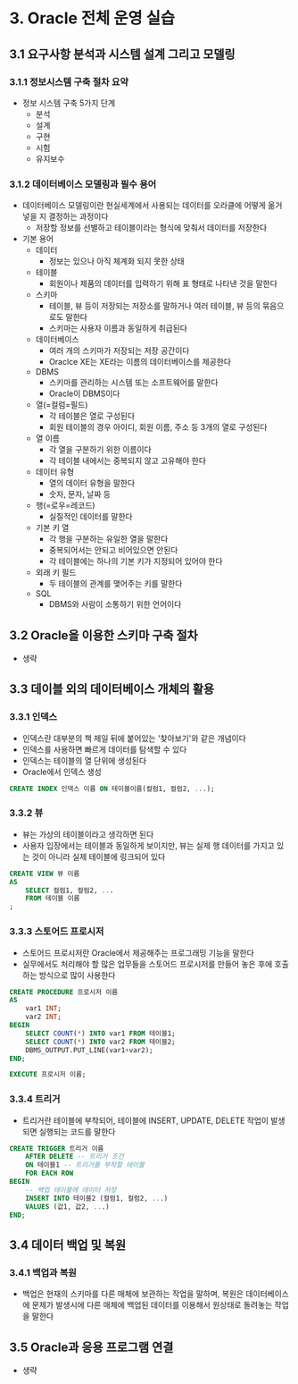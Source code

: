 # 3. Oracle 전체 운영 실습
## 3.1 요구사항 분석과 시스템 설계 그리고 모델링
### 3.1.1 정보시스템 구축 절차 요약
- 정보 시스템 구축 5가지 단계
	- 분석
	- 설계 
	- 구현
	- 시험
	- 유지보수

### 3.1.2 데이터베이스 모델링과 필수 용어
- 데이터베이스 모델링이란 현실세계에서 사용되는 데이터를 오라클에 어떻게 옮거 넣을 지 결정하는 과정이다
	- 저장할 정보를 선별하고 테이블이라는 형식에 맞춰서 데이터를 저장한다
- 기본 용어
	- 데이터
		- 정보는 있으나 아직 체계화 되지 못한 상태
	- 테이블
		- 회원이나 제품의 데이터를 입력하기 위해 표 형태로 나타낸 것을 말한다
	- 스키마
		- 테이블, 뷰 등이 저장되는 저장소를 말하거나 여러 테이블, 뷰 등의 묶음으로도 말한다
		- 스키마는 사용자 이름과 동일하게 취급된다
	- 데이터베이스
		- 여러 개의 스키마가 저장되는 저장 공간이다
		- Oraclce XE는 XE라는 이름의 데이터베이스를 제공한다
	- DBMS
		- 스키마를 관리하는 시스템 또는 소프트웨어를 말한다
		- Oracle이 DBMS이다
	- 열(=컬럼=필드)
		- 각 테이블은 열로 구성된다
		- 회원 테이블의 경우 아이디, 회원 이름, 주소 등 3개의 열로 구성된다
	- 열 이름
		- 각 열을 구분하기 위한 이름이다
		- 각 테이블 내에서는 중복되지 않고 고유해야 한다
	- 데이터 유형
		- 열의 데이터 유형을 말한다
		- 숫자, 문자, 날짜 등
	- 행(=로우=레코드)
		- 실질적인 데이터를 말한다
	- 기본 키 열
		- 각 행을 구분하는 유일한 열을 말한다
		- 중복되어서는 안되고 비어있으면 안된다
		- 각 테이블에는 하나의 기본 키가 지정되어 있어야 한다
	- 외래 키 필드
		- 두 테이블의 관계를 맺어주는 키를 말한다
	- SQL
		- DBMS와 사람이 소통하기 위한 언어이다

## 3.2 Oracle을 이용한 스키마 구축 절차
- 생략

## 3.3 데이블 외의 데이터베이스 개체의 활용
### 3.3.1 인덱스
- 인덱스란 대부분의 책 제일 뒤에 붙어있는 '찾아보기'와 같은 개념이다
- 인덱스를 사용하면 빠르게 데이터를 탐색할 수 있다
- 인덱스는 테이블의 열 단위에 생성된다
- Oracle에서 인덱스 생성
```SQL
CREATE INDEX 인덱스 이름 ON 테이블이름(컬럼1, 컬럼2, ...);
```

### 3.3.2 뷰
- 뷰는 가상의 테이블이라고 생각하면 된다
- 사용자 입장에서는 테이블과 동일하게 보이지만, 뷰는 실제 행 데이터를 가지고 있는 것이 아니라 실제 테이블에 링크되어 있다
```SQL
CREATE VIEW 뷰 이름
AS
	SELECT 컬럼1, 컬럼2, ...
	FROM 테이블 이름
;
```

### 3.3.3 스토어드 프로시저
- 스토어드 프로시저란 Oracle에서 제공해주는 프로그래밍 기능을 말한다
- 실무에서도 처리해야 할 많은 업무들을 스토어드 프로시저를 만들어 놓은 후에 호출하는 방식으로 많이 사용한다

```SQL
CREATE PROCEDURE 프로시저 이름
AS
	var1 INT;
	var2 INT;
BEGIN
	SELECT COUNT(*) INTO var1 FROM 테이블1;
	SELECT COUNT(*) INTO var2 FROM 테이블2;
	DBMS_OUTPUT.PUT_LINE(var1+var2);
END;
```

```SQL
EXECUTE 프로시저 이름;
```

### 3.3.4 트리거
- 트리거란 테이블에 부착되어, 테이블에 INSERT, UPDATE, DELETE 작업이 발생되면 실행되는 코드를 말한다

```SQL
CREATE TRIGGER 트리거 이름
	AFTER DELETE -- 트리거 조건
	ON 테이블1 -- 트리거를 부착할 테이블
	FOR EACH ROW
BEGIN
	-- 백업 테이블에 데이터 저장
	INSERT INTO 테이블2 (컬럼1, 컬럼2, ...)
	VALUES (값1, 값2, ...)
END;
```

## 3.4 데이터 백업 및 복원
### 3.4.1 백업과 복원
- 백업은 현재의 스키마를 다른 매체에 보관하는 작업을 말하며, 복원은 데이터베이스에 문제가 발생시에 다른 매체에 백업된 데이터를 이용해서 원상태로 돌려놓는 작업을 말한다

## 3.5 Oracle과 응용 프로그램 연결
- 생략
